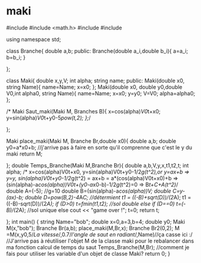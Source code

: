 # maki
#include <iostream>
#include <math.h>
#include <string>
#include <algorithm>

using namespace std;

class Branche{
    double a,b;
public:
    Branche(double a_i,double b_i){
        a=a_i;
        b=b_i;
    }

};


class Maki{
    double x,y,V;
    int alpha;
    string name;
public:
    Maki(double x0, string Name){
        name=Name;
        x=x0;
    };
    Maki(double x0, double y0,double V0,int alpha0, string Name){
        name=Name;
        x=x0;
        y=y0;
        V=V0;
        alpha=alpha0;
    };

/*    Maki Saut_maki(Maki M, Branches B){
        x=cos(alpha)*V0*t+x0;
        y=sin(alpha)*V0*t+y0-5*pow(t,2);
    };*/

};

Maki place_maki(Maki M, Branche Br,double x0){
    double a,b;
    double y0=a*x0+b; //j'arrive pas à faire en sorte qu'il comprenne que c'est le y du maki
    return M;

};
double Temps_Branche(Maki M,Branche Br){
    double a,b,V,y,x,t1,t2,t;
    int alpha;
    /* x=cos(alpha)V0t+x0, y=sin(alpha)V0t+y0-1/2*g(t^2),or y=ax+b
    => y=y, sin(alpha)V0t+y0-1/2*g(t^2) = ax+b = a*(cos(alpha)V0t+x0)+b
    => (sin(alpha)-a*cos(alpha))*V0*t+(y0-a*x0-b)-1/2*g*(t^2)=0
    => B*t+C+A(t^2)*/
    double A=(-5); //g=10
    double B=(sin(alpha)-a*cos(alpha))*V;
    double C=y-(a*x)-b;
    double D=pow(B,2)-4*A*C; //détermient
    t1 = ((-B)+sqrt(D))/(2*A);
    t1 = ((-B)-sqrt(D))/(2*A);
    if (D>0) t=fmin(t1,t2); //sol double
    else if (D==0) t=(-B)/(2*A); //sol unique
    else
        cout << "game over !";
        t=0;
    return t;

};
int main()
{
    string Name="bob";
    double x=0,a=3,b=4;
    double y0;
    Maki M(x,"bob");
    Branche Br(a,b);
    place_maki(M,Br,x);
    Branche Br2(0,2);
    M =M(x,y0,5/*La vitesse*/,0.7/*l'angle de saut en radiant*/,Name)//ça casse ici :/
    //J'arrive pas à réutiliser l'objet M de la classe maki pour le rebalancer dans ma fonction calcul de temps du saut
    Temps_Branche(M,Br);
    //comment je fais pour utiliser les variable d'un objet de classe Maki?
    return 0;
}
